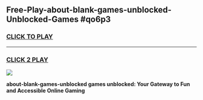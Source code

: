 
## Free-Play-about-blank-games-unblocked-Unblocked-Games #qo6p3
<h3>
<a href="https://news.freeplayer.one?title=about-blank-games-unblocked&ref=8M">CLICK TO PLAY</a></h3>
<hr>

<h3>
<a href="https://news.freeplayer.one?title=about-blank-games-unblocked&ref=8M">CLICK 2 PLAY</a>
  
</h3>

<a href="https://news.freeplayer.one?title=about-blank-games-unblocked&ref=8M"><img src="https://clearcache.store/games.png"></a>


**about-blank-games-unblocked games unblocked: Your Gateway to Fun and Accessible Online Gaming**
